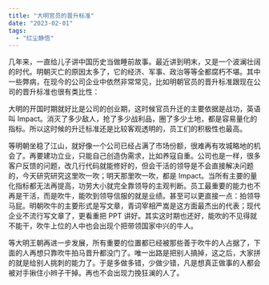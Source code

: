 ```yaml
---
title: "大明官员的晋升标准"
date: "2023-02-01"
tags: 
  - "红尘静悟"
---
```


几年来，一直给儿子讲中国历史当做睡前故事。最近讲到明末，又是一个波澜壮阔的时代。明朝灭亡的原因太多了，它的经济、军事、政治等等全都腐朽不堪。其中一些弊病，在现今的公司企业中依然非常常见，比如明朝官员的晋升标准跟现在公司的晋升标准也很有类比性：

大明的开国时期就好比是公司的创业期，这时候官员升迁的主要依据是战功，英语叫 Impact。消灭了多少敌人，抢了多少战利品，圈了多少土地，都是容易量化的指标。所以这时候的升迁标准还是比较客观透明的，员工们的积极性也最高。

等明朝坐稳了江山，就好像一个公司已经占满了市场份额，很难再有攻城略地的机会了。再要建功立业，只能自己创造伪需求，比如养寇自重。公司也是一样，很多客户反馈的问题，改几行代码就能修好的，但会干活的领导是不会直接解决问题的，今天研究研究这里吹一吹；明天那里吹一吹，都是 Impact。当所有主要的量化指标都无法再提高，功劳大小就完全靠领导的主观判断。员工最重要的能力也不再是干活，而是吹牛，能吹到领导信服的就是业绩。甚至可以更直接一点：拍领导马屁。明朝吹牛的主要形式是写文章，青词宰相严嵩是这方面最杰出的代表；现代企业不流行写文章了，更看重把 PPT 讲好。其实这时期也还好，能吹的不见得就不能干，吹牛上位的人中也会出现个把带领国家中兴的牛人。

等大明王朝再进一步发展，所有重要的位置都已经被那些善于吹牛的人占据了，下面的人再想只靠吹牛拍马晋升都没门了。唯一出路是把别人搞掉，这之后，大家拼的就是给别人挑刺的能力了。于是多做多错，少做少错，凡是想真正做事的人都会被对手揪住小辫子干掉。再也不会出现力挽狂澜的人了。
